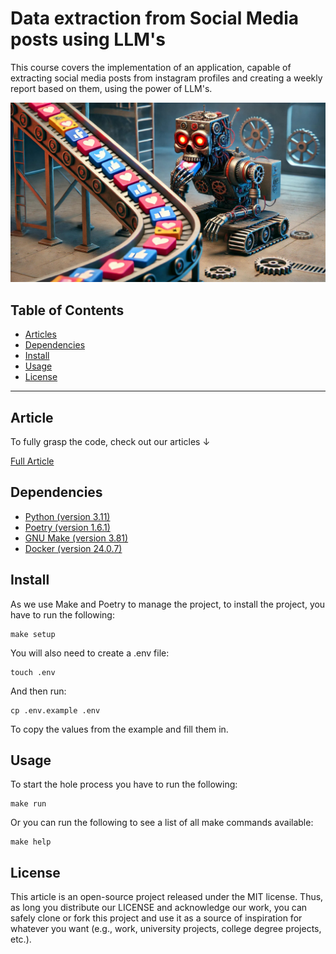 # Data extraction from Social Media posts using LLM's

This course covers the implementation of an application, capable of extracting social media posts from instagram profiles 
and creating a weekly report based on them, using the power of LLM's.

![Thumbnail Image](./media/article_cover.jpg)

## Table of Contents

- [Articles](#article)
- [Dependencies](#dependencies)
- [Install](#install)
- [Usage](#usage)
- [License](#license)


------

## Article

To fully grasp the code, check out our articles ↓

[Full Article](https://medium.com/decodingml/from-posts-to-reports-leveraging-llms-for-social-media-data-mining-6ebe0e2cdeb1)

## Dependencies

- [Python (version 3.11)](https://www.python.org/downloads/)
- [Poetry (version 1.6.1)](https://python-poetry.org/)
- [GNU Make (version 3.81)](https://www.gnu.org/software/make/)
- [Docker (version 24.0.7)](https://www.docker.com/)

## Install

As we use Make and Poetry to manage the project, to install the project, you have to run the following:
```shell
make setup
```

You will also need to create a .env file:
```shell
touch .env
```

And then run:
```shell
cp .env.example .env
```
To copy the values from the example and fill them in.

## Usage

To start the hole process you have to run the following: 

```shell
make run
```

Or you can run the following to see a list of all make commands available:
```shell
make help
```

## License

This article is an open-source project released under the MIT license. Thus, as long you distribute our LICENSE and acknowledge our work, you can safely clone or fork this project and use it as a source of inspiration for whatever you want (e.g., work, university projects, college degree projects, etc.).
